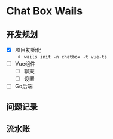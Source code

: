 # Chat Box Wails

## 开发规划

- [x] 项目初始化
    - `wails init -n chatbox -t vue-ts`
- [ ] Vue组件
    - [ ] 聊天
    - [ ] 设置
- [ ] Go后端

## 问题记录

## 流水账
